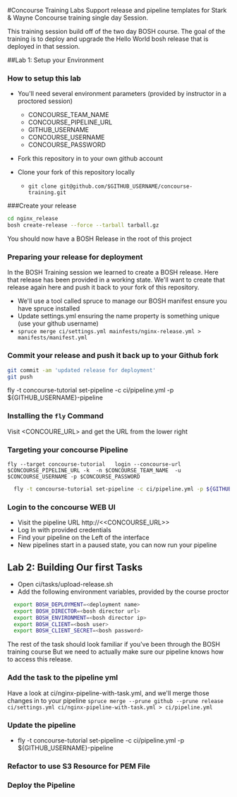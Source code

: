 #Concourse Training Labs
Support release and pipeline templates for Stark &amp; Wayne Concourse training single day Session.

This training session build off of the two day BOSH course.  The goal of the training is to deploy and
upgrade the Hello World bosh release that is deployed in that session.


##Lab 1: Setup your Environment
### How to setup this lab
* You'll need several environment parameters (provided by instructor in a proctored session)
  * CONCOURSE_TEAM_NAME
  * CONCOURSE_PIPELINE_URL
  * GITHUB_USERNAME
  * CONCOURSE_USERNAME
  * CONCOURSE_PASSWORD

* Fork this repository in to your own github account
* Clone your fork of this repository locally
  * `git clone git@github.com/$GITHUB_USERNAME/concourse-training.git`


###Create your release
  ```bash
  cd nginx_release
  bosh create-release --force --tarball tarball.gz
  ```
  You should now have a BOSH Release in the root of this project

### Preparing your release for deployment
In the BOSH Training session we learned to create a BOSH release. Here that release has been provided in a
working state.  We'll want to create that release again here and push it back to your fork of this repository.
  * We'll use a tool called spruce to manage our BOSH manifest ensure you have spruce installed
  * Update settings.yml ensuring the name property is something unique (use your github username)
  * `spruce merge ci/settings.yml mainfests/nginx-release.yml > manifests/manifest.yml`

### Commit your release and push it back up to your Github fork
```bash
git commit -am 'updated release for deployment'
git push
```
fly -t concourse-tutorial set-pipeline -c ci/pipeline.yml -p ${GITHUB_USERNAME}-pipeline

### Installing the `fly` Command
Visit <CONCOURE_URL> and get the URL from the lower right

### Targeting your concourse Pipeline
```
fly --target concourse-tutorial   login --concourse-url $CONCOURSE_PIPELINE_URL -k  -n $CONCOURSE_TEAM_NAME  -u $CONCOURSE_USERNAME -p $CONCOURSE_PASSWORD
```

```bash
  fly -t concourse-tutorial set-pipeline -c ci/pipeline.yml -p ${GITHUB_USERNAME}-pipeline
```

### Login to the concourse WEB UI
* Visit the pipeline URL http://<<CONCOURSE_URL>>
* Log In with provided credentials
* Find your pipeline on the Left of the interface
* New pipelines start in a paused state, you can now run your pipeline

## Lab 2: Building Our first Tasks
* Open ci/tasks/upload-release.sh
* Add the following environment variables, provided by the course proctor

```bash
  export BOSH_DEPLOYMENT=<deployment name>
  export BOSH_DIRECTOR=<bosh director url>
  export BOSH_ENVIRONMENT=<bosh director ip>
  export BOSH_CLIENT=<bosh user>
  export BOSH_CLIENT_SECRET=<bosh password>
```
The rest of the task should look familiar if you've been through the BOSH training course
But we need to actually make sure our pipeline knows how to access this release.

### Add the task to the pipeline yml
Have a look at ci/nginx-pipeline-with-task.yml, and we'll merge those changes in to your pipeline
`spruce merge --prune github --prune release  ci/settings.yml ci/nginx-pipeline-with-task.yml > ci/pipeline.yml`

### Update the pipeline
* fly -t concourse-tutorial set-pipeline -c ci/pipeline.yml -p ${GITHUB_USERNAME}-pipeline

### Refactor to use S3 Resource for PEM File

### Deploy the Pipeline
